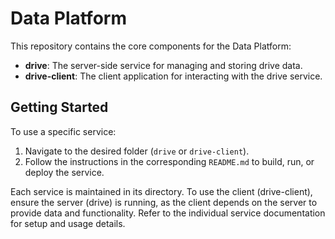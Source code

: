 # Data Platform

This repository contains the core components for the Data Platform:

- **drive**: The server-side service for managing and storing drive data.
- **drive-client**: The client application for interacting with the drive service.

## Getting Started

To use a specific service:

1. Navigate to the desired folder (`drive` or `drive-client`).
2. Follow the instructions in the corresponding `README.md` to build, run, or deploy the service.

Each service is maintained in its directory. To use the client (drive-client), ensure the server (drive) is running, as the client depends on the server to provide data and functionality.
Refer to the individual service documentation for setup and usage details.
